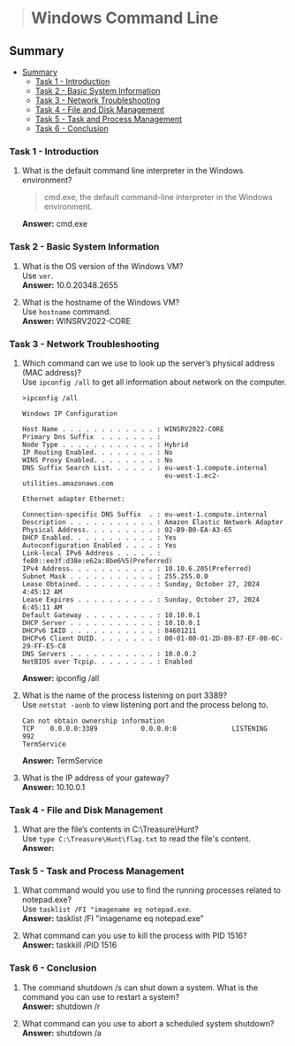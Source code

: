> # Windows Command Line

## Summary
- [Summary](#summary)
  - [Task 1 - Introduction](#task-1---introduction)
  - [Task 2 - Basic System Information](#task-2---basic-system-information)
  - [Task 3 - Network Troubleshooting](#task-3---network-troubleshooting)
  - [Task 4 - File and Disk Management](#task-4---file-and-disk-management)
  - [Task 5 - Task and Process Management](#task-5---task-and-process-management)
  - [Task 6 - Conclusion](#task-6---conclusion)

### Task 1 - Introduction
1. What is the default command line interpreter in the Windows environment?<br>
    > cmd.exe, the default command-line interpreter in the Windows environment.

    **Answer:** cmd.exe

### Task 2 - Basic System Information
1. What is the OS version of the Windows VM?<br>
    Use `ver`.<br>
    **Answer:** 10.0.20348.2655

1. What is the hostname of the Windows VM?<br>
    Use `hostname` command.<br>
    **Answer:** WINSRV2022-CORE

### Task 3 - Network Troubleshooting
1. Which command can we use to look up the server’s physical address (MAC address)?<br>
    Use `ipconfig /all` to get all information about network on the computer.<br>
    ```
    >ipconfig /all

    Windows IP Configuration

    Host Name . . . . . . . . . . . . : WINSRV2022-CORE
    Primary Dns Suffix  . . . . . . . :
    Node Type . . . . . . . . . . . . : Hybrid
    IP Routing Enabled. . . . . . . . : No
    WINS Proxy Enabled. . . . . . . . : No
    DNS Suffix Search List. . . . . . : eu-west-1.compute.internal
                                        eu-west-1.ec2-utilities.amazonaws.com

    Ethernet adapter Ethernet:

    Connection-specific DNS Suffix  . : eu-west-1.compute.internal
    Description . . . . . . . . . . . : Amazon Elastic Network Adapter
    Physical Address. . . . . . . . . : 02-B9-B0-EA-A3-65
    DHCP Enabled. . . . . . . . . . . : Yes
    Autoconfiguration Enabled . . . . : Yes
    Link-local IPv6 Address . . . . . : fe80::ee3f:d38e:e62a:8be6%5(Preferred)
    IPv4 Address. . . . . . . . . . . : 10.10.6.205(Preferred)
    Subnet Mask . . . . . . . . . . . : 255.255.0.0
    Lease Obtained. . . . . . . . . . : Sunday, October 27, 2024 4:45:12 AM
    Lease Expires . . . . . . . . . . : Sunday, October 27, 2024 6:45:11 AM
    Default Gateway . . . . . . . . . : 10.10.0.1
    DHCP Server . . . . . . . . . . . : 10.10.0.1
    DHCPv6 IAID . . . . . . . . . . . : 84601211
    DHCPv6 Client DUID. . . . . . . . : 00-01-00-01-2D-B9-B7-EF-00-0C-29-FF-E5-C8
    DNS Servers . . . . . . . . . . . : 10.0.0.2
    NetBIOS over Tcpip. . . . . . . . : Enabled
    ```
    **Answer:** ipconfig /all

1. What is the name of the process listening on port 3389?<br>
    Use `netstat -aonb` to view listening port and the process belong to.<br>
    ```shell
    Can not obtain ownership information
    TCP    0.0.0.0:3389           0.0.0.0:0              LISTENING       992
    TermService
    ```
    **Answer:** TermService

1. What is the IP address of your gateway?<br>
    **Answer:** 10.10.0.1

### Task 4 - File and Disk Management
1. What are the file’s contents in C:\Treasure\Hunt?<br>
    Use `type C:\Treasure\Hunt\flag.txt` to read the file's content.<br>
    **Answer:** 

### Task 5 - Task and Process Management
1. What command would you use to find the running processes related to notepad.exe?<br>
    Use `tasklist /FI "imagename eq notepad.exe`.<br>
    **Answer:** tasklist /FI "imagename eq notepad.exe"

1. What command can you use to kill the process with PID 1516?<br>
    **Answer:** taskkill /PID 1516

### Task 6 - Conclusion
1. The command shutdown /s can shut down a system. What is the command you can use to restart a system?<br>
    **Answer:** shutdown /r

1. What command can you use to abort a scheduled system shutdown?<br>
    **Answer:** shutdown /a

